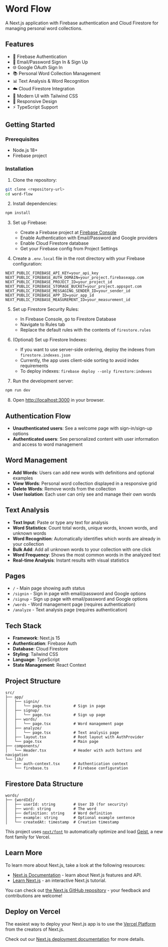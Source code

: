 # Word Flow

A Next.js application with Firebase authentication and Cloud Firestore for managing personal word collections.

## Features

- 🔐 Firebase Authentication
- 📧 Email/Password Sign In & Sign Up
- 🌐 Google OAuth Sign In
- 📚 Personal Word Collection Management
- 📊 Text Analysis & Word Recognition
- ☁️ Cloud Firestore Integration
- 🎨 Modern UI with Tailwind CSS
- 📱 Responsive Design
- ⚡ TypeScript Support

## Getting Started

### Prerequisites

- Node.js 18+ 
- Firebase project

### Installation

1. Clone the repository:
```bash
git clone <repository-url>
cd word-flow
```

2. Install dependencies:
```bash
npm install
```

3. Set up Firebase:
   - Create a Firebase project at [Firebase Console](https://console.firebase.google.com/)
   - Enable Authentication with Email/Password and Google providers
   - Enable Cloud Firestore database
   - Get your Firebase config from Project Settings

4. Create a `.env.local` file in the root directory with your Firebase configuration:
```env
NEXT_PUBLIC_FIREBASE_API_KEY=your_api_key
NEXT_PUBLIC_FIREBASE_AUTH_DOMAIN=your_project.firebaseapp.com
NEXT_PUBLIC_FIREBASE_PROJECT_ID=your_project_id
NEXT_PUBLIC_FIREBASE_STORAGE_BUCKET=your_project.appspot.com
NEXT_PUBLIC_FIREBASE_MESSAGING_SENDER_ID=your_sender_id
NEXT_PUBLIC_FIREBASE_APP_ID=your_app_id
NEXT_PUBLIC_FIREBASE_MEASUREMENT_ID=your_measurement_id
```

5. Set up Firestore Security Rules:
   - In Firebase Console, go to Firestore Database
   - Navigate to Rules tab
   - Replace the default rules with the contents of `firestore.rules`

6. (Optional) Set up Firestore Indexes:
   - If you want to use server-side ordering, deploy the indexes from `firestore.indexes.json`
   - Currently, the app uses client-side sorting to avoid index requirements
   - To deploy indexes: `firebase deploy --only firestore:indexes`

7. Run the development server:
```bash
npm run dev
```

8. Open [http://localhost:3000](http://localhost:3000) in your browser.

## Authentication Flow

- **Unauthenticated users**: See a welcome page with sign-in/sign-up options
- **Authenticated users**: See personalized content with user information and access to word management

## Word Management

- **Add Words**: Users can add new words with definitions and optional examples
- **View Words**: Personal word collection displayed in a responsive grid
- **Delete Words**: Remove words from the collection
- **User Isolation**: Each user can only see and manage their own words

## Text Analysis

- **Text Input**: Paste or type any text for analysis
- **Word Statistics**: Count total words, unique words, known words, and unknown words
- **Word Recognition**: Automatically identifies which words are already in your collection
- **Bulk Add**: Add all unknown words to your collection with one click
- **Word Frequency**: Shows the most common words in the analyzed text
- **Real-time Analysis**: Instant results with visual statistics

## Pages

- `/` - Main page showing auth status
- `/signin` - Sign in page with email/password and Google options
- `/signup` - Sign up page with email/password and Google options
- `/words` - Word management page (requires authentication)
- `/analyze` - Text analysis page (requires authentication)

## Tech Stack

- **Framework**: Next.js 15
- **Authentication**: Firebase Auth
- **Database**: Cloud Firestore
- **Styling**: Tailwind CSS
- **Language**: TypeScript
- **State Management**: React Context

## Project Structure

```
src/
├── app/
│   ├── signin/
│   │   └── page.tsx          # Sign in page
│   ├── signup/
│   │   └── page.tsx          # Sign up page
│   ├── words/
│   │   └── page.tsx          # Word management page
│   ├── analyze/
│   │   └── page.tsx          # Text analysis page
│   ├── layout.tsx            # Root layout with AuthProvider
│   └── page.tsx              # Main page
├── components/
│   └── Header.tsx            # Header with auth buttons and navigation
└── lib/
    ├── auth-context.tsx      # Authentication context
    └── firebase.ts           # Firebase configuration
```

## Firestore Data Structure

```
words/
├── {wordId}/
│   ├── userId: string        # User ID (for security)
│   ├── word: string          # The word
│   ├── definition: string    # Word definition
│   ├── example: string       # Optional example sentence
│   └── createdAt: timestamp  # Creation timestamp
```

This project uses [`next/font`](https://nextjs.org/docs/app/building-your-application/optimizing/fonts) to automatically optimize and load [Geist](https://vercel.com/font), a new font family for Vercel.

## Learn More

To learn more about Next.js, take a look at the following resources:

- [Next.js Documentation](https://nextjs.org/docs) - learn about Next.js features and API.
- [Learn Next.js](https://nextjs.org/learn) - an interactive Next.js tutorial.

You can check out [the Next.js GitHub repository](https://github.com/vercel/next.js) - your feedback and contributions are welcome!

## Deploy on Vercel

The easiest way to deploy your Next.js app is to use the [Vercel Platform](https://vercel.com/new?utm_medium=default-template&filter=next.js&utm_source=create-next-app&utm_campaign=create-next-app-readme) from the creators of Next.js.

Check out our [Next.js deployment documentation](https://nextjs.org/docs/app/building-your-application/deploying) for more details.
